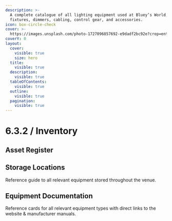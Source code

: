 ```yaml
---
description: >-
  A complete catalogue of all lighting equipment used at Bluey’s World, covering
  fixtures, dimmers, cabling, control gear, and accessories.
icon: box-circle-check
cover: >-
  https://images.unsplash.com/photo-1727096857692-e9dadf2bc92e?crop=entropy&cs=srgb&fm=jpg&ixid=M3wxOTcwMjR8MHwxfHNlYXJjaHwxfHxzaG93JTIwbGlnaHRpbmd8ZW58MHx8fHwxNzQ2NzYxNTc0fDA&ixlib=rb-4.1.0&q=85
coverY: 0
layout:
  cover:
    visible: true
    size: hero
  title:
    visible: true
  description:
    visible: true
  tableOfContents:
    visible: true
  outline:
    visible: true
  pagination:
    visible: true
---
```


# 6.3.2 / Inventory

## Asset Register

## Storage Locations

Reference guide to all relevant equipment stored throughout the venue.

## Equipment Documentation

Reference cards for all relevant equipment types with direct links to the website & manufacturer manuals.
